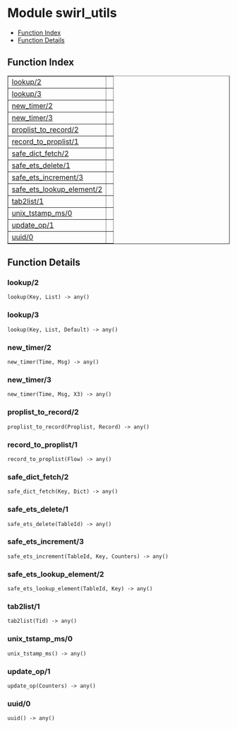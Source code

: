 

# Module swirl_utils #
* [Function Index](#index)
* [Function Details](#functions)


<a name="index"></a>

## Function Index ##


<table width="100%" border="1" cellspacing="0" cellpadding="2" summary="function index"><tr><td valign="top"><a href="#lookup-2">lookup/2</a></td><td></td></tr><tr><td valign="top"><a href="#lookup-3">lookup/3</a></td><td></td></tr><tr><td valign="top"><a href="#new_timer-2">new_timer/2</a></td><td></td></tr><tr><td valign="top"><a href="#new_timer-3">new_timer/3</a></td><td></td></tr><tr><td valign="top"><a href="#proplist_to_record-2">proplist_to_record/2</a></td><td></td></tr><tr><td valign="top"><a href="#record_to_proplist-1">record_to_proplist/1</a></td><td></td></tr><tr><td valign="top"><a href="#safe_dict_fetch-2">safe_dict_fetch/2</a></td><td></td></tr><tr><td valign="top"><a href="#safe_ets_delete-1">safe_ets_delete/1</a></td><td></td></tr><tr><td valign="top"><a href="#safe_ets_increment-3">safe_ets_increment/3</a></td><td></td></tr><tr><td valign="top"><a href="#safe_ets_lookup_element-2">safe_ets_lookup_element/2</a></td><td></td></tr><tr><td valign="top"><a href="#tab2list-1">tab2list/1</a></td><td></td></tr><tr><td valign="top"><a href="#unix_tstamp_ms-0">unix_tstamp_ms/0</a></td><td></td></tr><tr><td valign="top"><a href="#update_op-1">update_op/1</a></td><td></td></tr><tr><td valign="top"><a href="#uuid-0">uuid/0</a></td><td></td></tr></table>


<a name="functions"></a>

## Function Details ##

<a name="lookup-2"></a>

### lookup/2 ###

`lookup(Key, List) -> any()`


<a name="lookup-3"></a>

### lookup/3 ###

`lookup(Key, List, Default) -> any()`


<a name="new_timer-2"></a>

### new_timer/2 ###

`new_timer(Time, Msg) -> any()`


<a name="new_timer-3"></a>

### new_timer/3 ###

`new_timer(Time, Msg, X3) -> any()`


<a name="proplist_to_record-2"></a>

### proplist_to_record/2 ###

`proplist_to_record(Proplist, Record) -> any()`


<a name="record_to_proplist-1"></a>

### record_to_proplist/1 ###

`record_to_proplist(Flow) -> any()`


<a name="safe_dict_fetch-2"></a>

### safe_dict_fetch/2 ###

`safe_dict_fetch(Key, Dict) -> any()`


<a name="safe_ets_delete-1"></a>

### safe_ets_delete/1 ###

`safe_ets_delete(TableId) -> any()`


<a name="safe_ets_increment-3"></a>

### safe_ets_increment/3 ###

`safe_ets_increment(TableId, Key, Counters) -> any()`


<a name="safe_ets_lookup_element-2"></a>

### safe_ets_lookup_element/2 ###

`safe_ets_lookup_element(TableId, Key) -> any()`


<a name="tab2list-1"></a>

### tab2list/1 ###

`tab2list(Tid) -> any()`


<a name="unix_tstamp_ms-0"></a>

### unix_tstamp_ms/0 ###

`unix_tstamp_ms() -> any()`


<a name="update_op-1"></a>

### update_op/1 ###

`update_op(Counters) -> any()`


<a name="uuid-0"></a>

### uuid/0 ###

`uuid() -> any()`


